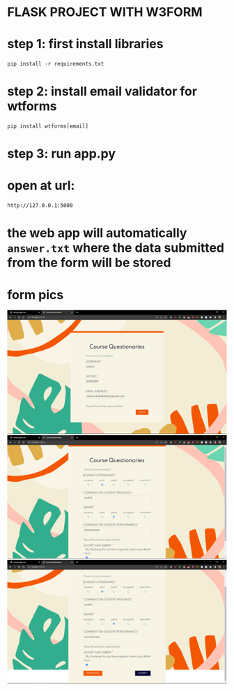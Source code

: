 # **FLASK PROJECT WITH W3FORM**

# step 1: first install libraries

`pip install -r requirements.txt`

# step 2: install email validator for wtforms

`pip install wtforms[email]`

# step 3: **run** app.py

# open at url:

`http://127.0.0.1:5000`

# the web app will automatically `answer.txt` where the data submitted from the form will be stored

<!-- results -->

# form pics

<img src="/pic1.png">
<img src="/pic2.png">
<img src="/pic3.png">
